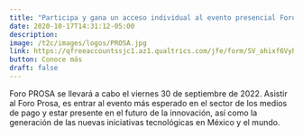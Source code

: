 ```yaml
---
title: "Participa y gana un acceso individual al evento presencial Foro Prosa 2022"
date: 2020-10-17T14:31:12-05:00
description: 
image: /t2c/images/logos/PROSA.jpg
link: https://qfreeaccountssjc1.az1.qualtrics.com/jfe/form/SV_ahixf6Vyhe1KWWy
button: Conoce más
draft: false
---
```


Foro PROSA se llevará a cabo el viernes 30 de septiembre de 2022.
Asistir al Foro Prosa, es entrar al evento más esperado en el sector de los medios de pago y estar presente en el futuro de la innovación, así como la generación de las nuevas iniciativas tecnológicas en México y el mundo.